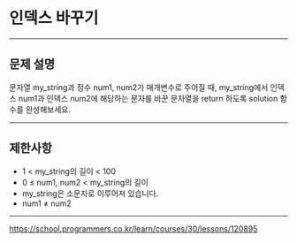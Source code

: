 # 인덱스 바꾸기

---

## 문제 설명

문자열 my_string과 정수 num1, num2가 매개변수로 주어질 때, my_string에서 인덱스 num1과 인덱스 num2에 해당하는 문자를 바꾼 문자열을 return 하도록 solution 함수를 완성해보세요.

---

## 제한사항

- 1 < my_string의 길이 < 100
- 0 ≤ num1, num2 < my_string의 길이
- my_string은 소문자로 이루어져 있습니다.
- num1 ≠ num2

---

https://school.programmers.co.kr/learn/courses/30/lessons/120895
